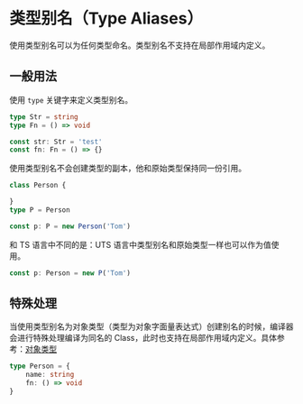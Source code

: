 # 类型别名（Type Aliases）

使用类型别名可以为任何类型命名。类型别名不支持在局部作用域内定义。

## 一般用法

使用 `type` 关键字来定义类型别名。

```ts
type Str = string
type Fn = () => void

const str: Str = 'test'
const fn: Fn = () => {}
```

使用类型别名不会创建类型的副本，他和原始类型保持同一份引用。

```ts
class Person {

}
type P = Person

const p: P = new Person('Tom')
```

和 TS 语言中不同的是：UTS 语言中类型别名和原始类型一样也可以作为值使用。

```ts
const p: Person = new P('Tom')
```

## 特殊处理

当使用类型别名为对象类型（类型为对象字面量表达式）创建别名的时候，编译器会进行特殊处理编译为同名的 Class，此时也支持在局部作用域内定义。具体参考：[对象类型](./object.md)

```ts
type Person = {
    name: string
    fn: () => void
}
```